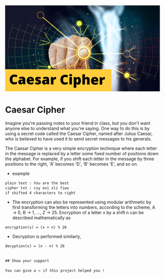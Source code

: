 
![Header](Caesar-Cipher.png)

# Caesar Cipher
Imagine you're passing notes to your friend in class, but you don't want anyone else to understand what you're saying. One way to do this is by using a secret code called the Caesar Cipher, named after Julius Caesar, who is believed to have used it to send secret messages to his generals.

The Caesar Cipher is a very simple encryption technique where each letter in the message is replaced by a letter some fixed number of positions down the alphabet. For example, if you shift each letter in the message by three positions to the right, 'A' becomes 'D', 'B' becomes 'E', and so on.

- example 
```
plain text : You are the best
cipher txt : csy evi xli fiwx 
if shifted 4 characters to right 
```
- The encryption can also be represented using modular arithmetic by first transforming the letters into numbers, according to the scheme, A → 0, B → 1, ..., Z → 25. Encryption of a letter x by a shift n can be described mathematically as
```
encryption(x) = (x + n) % 26
```
- Decryption is performed similarly,
```
decyption(x) = (x - n) % 26


## Show your support

You can give a ⭐️ if this project helped you !
